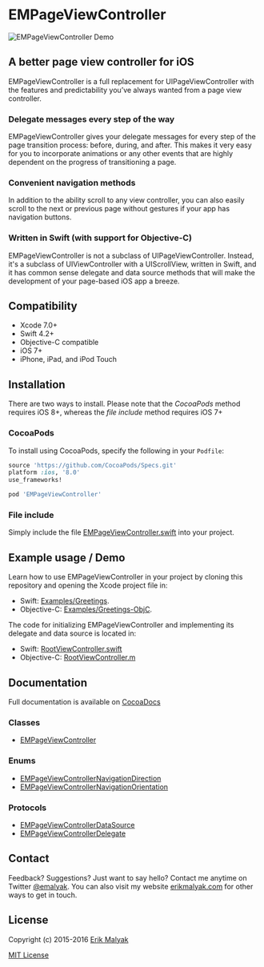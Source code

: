 # EMPageViewController

![EMPageViewController Demo](https://github.com/emalyak/EMPageViewController/blob/master/greetings-demo.gif)

## A better page view controller for iOS
EMPageViewController is a full replacement for UIPageViewController with the features and predictability you’ve always wanted from a page view controller.

### Delegate messages every step of the way
EMPageViewController gives your delegate messages for every step of the page transition process: before, during, and after. This makes it very easy for you to incorporate animations or any other events that are highly dependent on the progress of transitioning a page.

### Convenient navigation methods
In addition to the ability scroll to any view controller, you can also easily scroll to the next or previous page without gestures if your app has navigation buttons.

### Written in Swift (with support for Objective-C)
EMPageViewController is not a subclass of UIPageViewController. Instead, it's a subclass of UIViewController with a UIScrollView, written in Swift, and it has common sense delegate and data source methods that will make the development of your page-based iOS app a breeze.

## Compatibility
* Xcode 7.0+
* Swift 4.2+
* Objective-C compatible
* iOS 7+
* iPhone, iPad, and iPod Touch

## Installation

There are two ways to install. Please note that the *CocoaPods* method requires iOS 8+, whereas the *file include* method requires iOS 7+

### CocoaPods
To install using CocoaPods, specify the following in your `Podfile`:
```ruby
source 'https://github.com/CocoaPods/Specs.git'
platform :ios, '8.0'
use_frameworks!

pod 'EMPageViewController'
```

### File include
Simply include the file [EMPageViewController.swift](https://github.com/emalyak/EMPageViewController/blob/master/EMPageViewController/EMPageViewController.swift) into your project.

## Example usage / Demo
Learn how to use EMPageViewController in your project by cloning this repository and opening the Xcode project file in:
* Swift: [Examples/Greetings](https://github.com/emalyak/EMPageViewController/blob/master/Examples/Greetings).
* Objective-C: [Examples/Greetings-ObjC](https://github.com/emalyak/EMPageViewController/blob/master/Examples/Greetings-ObjC).

The code for initializing EMPageViewController and implementing its delegate and data source is located in:
* Swift: [RootViewController.swift](https://github.com/emalyak/EMPageViewController/blob/master/Examples/Greetings/Greetings/RootViewController.swift)
* Objective-C: [RootViewController.m](https://github.com/emalyak/EMPageViewController/blob/master/Examples/Greetings-ObjC/Greetings-ObjC/RootViewController.m)

## Documentation
Full documentation is available on [CocoaDocs](http://cocoadocs.org/docsets/EMPageViewController)

### Classes
* [EMPageViewController](http://cocoadocs.org/docsets/EMPageViewController/3.0.0/Classes/EMPageViewController.html)

### Enums
* [EMPageViewControllerNavigationDirection](http://cocoadocs.org/docsets/EMPageViewController/3.0.0/Enums/EMPageViewControllerNavigationDirection.html)
* [EMPageViewControllerNavigationOrientation](http://cocoadocs.org/docsets/EMPageViewController/3.0.0/Enums/EMPageViewControllerNavigationOrientation.html)

### Protocols
* [EMPageViewControllerDataSource](http://cocoadocs.org/docsets/EMPageViewController/3.0.0/Protocols/EMPageViewControllerDataSource.html)
* [EMPageViewControllerDelegate](http://cocoadocs.org/docsets/EMPageViewController/3.0.0/Protocols/EMPageViewControllerDelegate.html)

## Contact

Feedback? Suggestions? Just want to say hello? Contact me anytime on Twitter [@emalyak](https://twitter.com/emalyak). You can also visit my website [erikmalyak.com](http://erikmalyak.com) for other ways to get in touch.

## License
Copyright (c) 2015-2016 [Erik Malyak](http://erikmalyak.com)

[MIT License](https://github.com/emalyak/EMPageViewController/blob/master/LICENSE)

